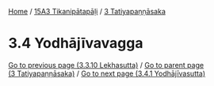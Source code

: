 
[Home](/) / [15A3 Tikanipātapāḷi](../../15A3.md) / [3 Tatiyapaṇṇāsaka](../3.md)

# 3.4 Yodhājīvavagga


[Go to previous page (3.3.10 Lekhasutta)](3.3/3.3.10.md) / [Go to parent page (3 Tatiyapaṇṇāsaka)](../3.md) / [Go to next page (3.4.1 Yodhājīvasutta)](3.4/3.4.1.md)


